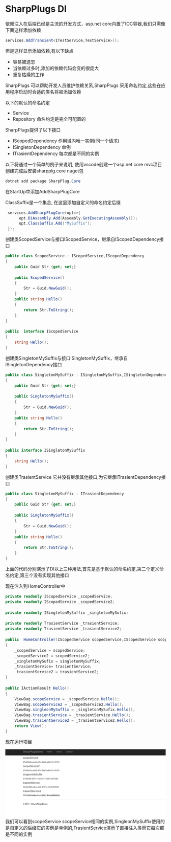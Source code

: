 # SharpPlugs DI

依赖注入在后端已经是主流的开发方式，asp.net core内置了IOC容器,我们只需像下面这样添加依赖
```c#
services.AddTransient<ITestService,TestService>();
```
但是这样显示添加依赖,有以下缺点
- 容易被遗忘
- 当依赖过多时,添加的依赖代码会变的很庞大
- 重复枯燥的工作

SharpPlugs 可以帮助开发人员维护依赖关系,SharpPlugs 采用命名约定,这些在应用程序启动时合适的类名将被添加依赖

以下的默认的命名约定
- Service
- Repository
命名约定是完全可配置的

SharpPlugs提供了以下接口
- IScopedDependency      作用域内唯一实例(同一个请求)
- ISingletonDependency   单例 
- ITrasientDependency    每次都是不同的实例

以下将通过一个简单的例子来说明, 使用vscode创建一个asp.net core mvc项目
创建完成后安装sharpplg.core nuget包
```powershell
dotnet add package SharpPlug.Core
```
在StartUp中添加AddSharpPlugCore

ClassSuffix是一个集合, 在这里添加自定义的命名约定后缀
```c#
 services.AddSharpPlugCore(opt=>{
      opt.DiAssembly.Add(Assembly.GetExecutingAssembly());
      opt.ClassSuffix.Add("MySuffix");
 });
```
创建类ScopedService与接口IScopedService，继承自IScopedDependency接口
```c#
public class ScopedService : IScopedService,IScopedDependency
{
    public Guid Str {get; set;}

    public ScopedService()
    {
        Str = Guid.NewGuid();
    }
    public string Hello()
    {
        return Str.ToString();
    }
}

public  interface IScopedService
{
    string Hello();
}
```
创建类SingletonMySuffix与接口ISingletonMySuffix，继承自ISingletonDependency接口
```c#
public class SingletonMySuffix : ISingletonMySuffix,ISingletonDependency
{
    public Guid Str {get; set;}

    public SingletonMySuffix()
    {
        Str = Guid.NewGuid();
    }
    public string Hello()
    {
        return Str.ToString();
    }
}

public interface ISingletonMySuffix
{
    string Hello();
}
```
创建类TrasientService 它并没有继承其他接口,为它继承ITrasientDependency接口
```c#
public class SingletonMySuffix : ITrasientDependency
{
    public Guid Str {get; set;}

    public SingletonMySuffix()
    {
        Str = Guid.NewGuid();
    }
    public string Hello()
    {
        return Str.ToString();
    }
}

```

上面的代码分别演示了DI以上三种用法,首先是基于默认的命名约定,第二个定义命名约定,第三个没有实现其他接口

现在注入到HomeController中
```c#
private readonly IScopedService _scopedService;
private readonly IScopedService _scopedService2;

private readonly ISingletonMySuffix _singletonMySufix;

private readonly TrasientService _trasientService;
private readonly TrasientService _trasientService2;

public  HomeController(IScopedService scopedService,IScopedService scopedService2,ISingletonMySuffix singletonMySuffix,TrasientService trasientService,TrasientService trasientService2)
{
    _scopedService = scopedService;
    _scopedService2 = scopedService2;
    _singletonMySufix = singletonMySuffix;
    _trasientService= trasientService;
    _trasientService2 = trasientService2;
}

public IActionResult Hello()
{
    ViewBag.scopeService = _scopedService.Hello();
    ViewBag.scopeService2 = _scopedService2.Hello();
    ViewBag.singleonMySuffix = _singletonMySufix.Hello();
    ViewBag.trasientService = _trasientService.Hello();
    ViewBag.trasientService2 = _trasientService2.Hello();
    return View();
}

```

现在运行项目

![asp.net core Project](/doc/img/DI/1.png)
我们可以看到scopeService scopeService相同的实例,SingleonMySuffix使用的是自定义的后缀它的实例是单例的,TrasientService演示了直接注入类而它每次都是不同的实例
